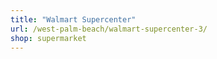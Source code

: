 ```yaml
---
title: "Walmart Supercenter"
url: /west-palm-beach/walmart-supercenter-3/
shop: supermarket
---
```

